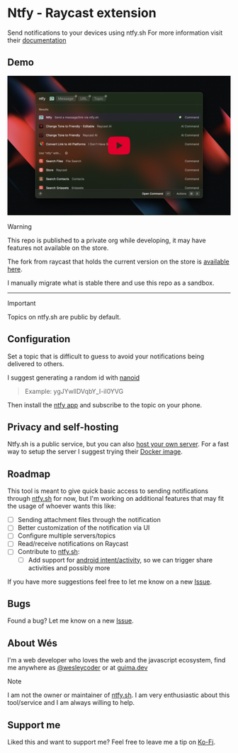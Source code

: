 # Ntfy - Raycast extension

Send notifications to your devices using ntfy.sh
For more information visit their [documentation][ntfy-doc]

## Demo

[![yt-demo][yt-demo-thumb]][yt-demo]

> [!WARNING]
> This repo is published to a private org while developing, it may have features not available on the store.
>
> The fork from raycast that holds the current version on the store is [available here][main-repo].
>
> I manually migrate what is stable there and use this repo as a sandbox.
---
> [!IMPORTANT]
Topics on ntfy.sh are public by default.

## Configuration

Set a topic that is difficult to guess to avoid your notifications being delivered to others.

I suggest generating a random id with [nanoid][nanoid-gen]
> Example: ygJYwllDVqbY_I-iI0YVG

Then install the [ntfy app][ntfy-app] and subscribe to the topic on your phone.

## Privacy and self-hosting

Ntfy.sh is a public service, but you can also [host your own server][ntfy-self-host].
For a fast way to setup the server I suggest trying their [Docker image][ntfy-docker].

## Roadmap

This tool is meant to give quick basic access to sending notifications through [ntfy.sh][ntfy] for now, but I'm working
on additional features that may fit the usage of whoever wants this like:

- [ ] Sending attachment files through the notification
- [ ] Better customization of the notification via UI
- [ ] Configure multiple servers/topics
- [ ] Read/receive notifications on Raycast
- [ ] Contribute to [ntfy.sh][ntfy]:
  - [ ] Add support for [android intent/activity][android-intent], so we can trigger share activities and possibly more

If you have more suggestions feel free to let me know on a new [Issue][gh-feat-req].

## Bugs

Found a bug? Let me know on a new [Issue][gh-bug].

## About Wés

I'm a web developer who loves the web and the javascript ecosystem, find me anywhere as [@wesleycoder][wes-twitter] or
at [guima.dev][guima-coffee]

> [!NOTE]
> I am not the owner or maintainer of [ntfy.sh][ntfy].
> I am very enthusiastic about this tool/service and I am always willing to help.

## Support me

Liked this and want to support me?
Feel free to leave me a tip on [Ko-Fi](https://ko-fi.com/wesleycoder/tip).

[guima-coffee]: https://guima.dev/coffee
[wes-twitter]: https://x.com/wesleycoder
[main-repo]: https://github.com/wesleycoder/raycast-extensions
[ntfy]: https://ntfy.sh/
[ntfy-doc]: https://docs.ntfy.sh/
[ntfy-app]: https://docs.ntfy.sh/#step-1-get-the-app
[nanoid-gen]: https://nanoid.jormaechea.com.ar/
[ntfy-docker]: https://docs.ntfy.sh/install/#docker
[ntfy-self-host]: https://docs.ntfy.sh/install/
[android-intent]: https://developer.android.com/guide/components/intents-filters
[yt-demo]: https://youtu.be/euDhuH7UQGQ
[yt-demo-thumb]: ./media/yt-demo-thumbnail.png
[gh-feat-req]: https://github.com/raycast/extensions/issues/new?title=%5BNtfy%5D+...&template=extension_feature_request.yml&labels=extension%2Cfeature%2Brequest&extension-url=https%3A%2F%2Fwww.raycast.com%2Fwesleycoder%2Fntfy&body=%0A%3C%21--%0APlease+update+the+title+above+to+consisely+describe+the+issue%0A--%3E%0A%0A%23%23%23+Extension%0A%0A%23%7Brepository_url%28extension.latest_version%29%7D%0A%0A%23%23%23+Description%0A%0A%3C%21--%0ADescribe+the+feature+and+the+current+behavior%2Fstate.%0A--%3E%0A%0A%23%23%23+Who+will+benefit+from+this+feature%3F%0A%0A%23%23%23+Anything+else%3F%0A%0A%3C%21--%0ALinks%3F+References%3F+Anything+that+will+give+us+more+context%21%0ATip%3A+You+can+attach+images+or+log+files+by+clicking+this+area+to+highlight+it+and+then+dragging+files+in.%0A--%3E%0A%0A
[gh-bug]: https://github.com/raycast/extensions/issues/new?title=%5BNtfy%5D+...&template=extension_bug_report.yml&labels=extension%2Cbug&extension-url=https%3A%2F%2Fwww.raycast.com%2Fwesleycoder%2Fntfy&body=%0A%3C%21--%0APlease+update+the+title+above+to+consisely+describe+the+issue%0A--%3E%0A%0A%23%23%23+Extension%0A%0Ahttps%3A%2F%2Fraycast.com%2F%23%7Bextension_path%28extension%29%7D%0A%0A%23%23%23+Description%0A%0A%3C%21--%0APlease+provide+a+clear+and+concise+description+of+what+the+bug+is.+Include+screenshots+if+needed.+Please+test+using+the+latest+version+of+the+extension%2C+Raycast+and+API.%0A--%3E%0A%0A%23%23%23+Steps+To+Reproduce%0A%0A%3C%21--%0AYour+bug+will+get+fixed+much+faster+if+the+extension+author+can+easily+reproduce+it.+Issues+without+reproduction+steps+may+be+immediately+closed+as+not+actionable.%0A--%3E%0A%0A1.+In+this+environment...%0A2.+With+this+config...%0A3.+Run+%27...%27%0A4.+See+error...%0A%0A%23%23%23+Current+Behavior%0A%0A%23%23%23+Expected+Behavior%0A%0A
